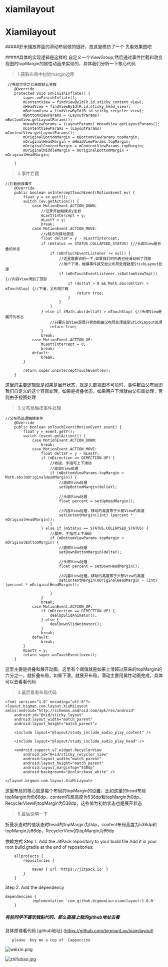 # xiamilayout
# Xiamilayout 

#####虾米播放界面的滑动布局做的很好，故这里模仿了一个
先看效果图吧


#####具体的实现逻辑是这样的
自定义一个ViewGroup,然后通过事件拦截和改变视图的topMargin的属性动画来实现的，具体我们分析一下核心代码

>1.获取布局中初始margin边距
````
 //布局完毕之后获取默认参数
    @Override
    protected void onFinishInflate() {
        super.onFinishInflate();
        mContentView = findViewById(R.id.sticky_content_view);
        mHeadView = findViewById(R.id.sticky_head_view);
        mBottomView = findViewById(R.id.sticky_recycler_view);
        mBottomViewParams = (LayoutParams) mBottomView.getLayoutParams();
        mHeadViewParams = (LayoutParams) mHeadView.getLayoutParams();
        mContentViewParams = (LayoutParams) mContentView.getLayoutParams();
        mOriginalBottomMargin = mBottomViewParams.topMargin;
        mOriginalHeadMargin = mHeadViewParams.topMargin;
        mOriginalContentMargin = mContentViewParams.topMargin;
        mOriginalMiddleMargin = mOriginalBottomMargin + mOriginalHeadMargin;

    }
````
>2.事件拦截
````
//拦截触摸事件
    @Override
    public boolean onInterceptTouchEvent(MotionEvent ev) {
        float y = ev.getY();
        switch (ev.getAction()) {
            case MotionEvent.ACTION_DOWN:
                //记录开始触摸点y坐标
                mLastYIntercept = y;
                mLastY = y;
                break;
            case MotionEvent.ACTION_MOVE:
                //y轴方向移动差值
                float deltaY = y - mLastYIntercept;
                if (mStatus == STATUS.COLLAPSED_STATUS) {//头部View是折叠的状态
                    if (mOnTouchEventListener != null) {
                        //这里需要说明一下,如果我们的列表已经滑动到了顶部
                        //用户下滑，触摸事件就交给父布局处理就是StickLayout处理
                        if (mOnTouchEventListener.isBottomViewTop()) {//内容View滑到了顶部
                            if (deltaY > 0 && Math.abs(deltaY) > mTouchSlop) {//下滑，父布局拦截
                                return true;
                            }
                        }
                    }
                } else if (Math.abs(deltaY) > mTouchSlop) {//头部View是展开的状态
                    //只要头部View是展开状态都由父布局处理就是StickLayout处理
                    return true;
                }
                break;
            case MotionEvent.ACTION_UP:
                mLastYIntercept = 0;
                break;
            default:
                break;
        }

        return super.onInterceptTouchEvent(ev);
    }
````
这里的主要逻辑就是如果是展开状态，就是头部视图不可见时，事件都由父布局即我们自定义的这个容器处理，如果是折叠状态，如果用户下滑就由父布局处理，否则由子视图处理
>3.父布局触摸事件处理
````
//父布局处理触摸事件
    @Override
    public boolean onTouchEvent(MotionEvent event) {
        float y = event.getY();
        switch (event.getAction()) {
            case MotionEvent.ACTION_DOWN:
                break;
            case MotionEvent.ACTION_MOVE:
                float deltaY = y - mLastY;
                if (mDirection == DIRECTION.UP) {
                    //收拢，手指可上下滑动
                    //底部View处理
                    if (mBottomViewParams.topMargin > Math.abs(mOriginalHeadMargin)) {
                        //底部View处理
                        setUpBottomMargin(deltaY);

                        //头部View处理
                        float percent = setUpHeadMargin();

                        //内容View处理，移动的高度等于头部View的高度
                        setContentMargin((int) (percent * mOriginalHeadMargin));
                    }
                } else if (mStatus == STATUS.COLLAPSED_STATUS) {
                    //展开，手指可上下滑动
                    if (mBottomViewParams.topMargin < mOriginalBottomMargin) {
                        //底部View处理
                        setDownBottomMargin(deltaY);

                        //头部View处理
                        float percent = setDownHeadMargin();

                        //内容View处理，移动的高度等于头部View的高度
                        setContentMargin(mOriginalHeadMargin - (int) (percent * mOriginalHeadMargin));

                    }
                }
                break;
            case MotionEvent.ACTION_UP:
                if (mDirection == DIRECTION.UP) {
                    dealUpSlidAnimator();
                } else {
                    dealDownSlidAnimator();
                }
                break;
            default:
                break;
        }
        mLastY = y;
        return super.onTouchEvent(event);
    }
````
这里主要是折叠和展开动画，这里有个阈值就是如果上滑超过原来的topMargin的六分之一，就折叠布局，如果下滑，就展开布局，滑动主要用属性动画完成，具体可以去看看代码


>4.最后看看布局代码
````
<?xml version="1.0" encoding="utf-8"?>
<layout.bigman.com.layout.XiaMiLayout xmlns:android="http://schemas.android.com/apk/res/android"
    android:id="@+id/sticky_layout"
    android:layout_width="match_parent"
    android:layout_height="match_parent">

    <include layout="@layout/study_include_audio_play_content" />

    <include layout="@layout/study_include_audio_play_head" />

    <android.support.v7.widget.RecyclerView
        android:id="@+id/sticky_recycler_view"
        android:layout_width="match_parent"
        android:layout_height="match_parent"
        android:layout_marginTop="538dp"
        android:background="@color/base_white" />

</layout.bigman.com.layout.XiaMiLayout>
````
这里布局的核心就是每个布局的topMargin的设置，比如这里的head布局topMargin为负66dp，content布局高度为538dp和topMargin为0dp，RecyclerView的topMargin为538dp，这些值为初始状态也是展开状态
>5.最后说明一下

折叠状态时的值状态时head的topMargin为0dp，content布局高度为538dp和topMargin为66dp，RecyclerView的topMargin为66dp



依赖方式
Step 1. Add the JitPack repository to your build file
Add it in your root build.gradle at the end of repositories:

````
	allprojects {
		repositories {
			...
			maven { url 'https://jitpack.io' }
		}
	}
````
Step 2. Add the dependency
````
dependencies {
	        implementation 'com.github.bigmanLau:xiamilayout:1.0.0'
	}
````


##### 有些同学不喜欢我贴代码，那么直接上我的github地址去看

具体原理看代码 
[github地址] (https://github.com/bigmanLau/xiamilayout)




       please  buy me a cup of  Cappuccino
![weixin.png](https://upload-images.jianshu.io/upload_images/12262980-bf63eba14451d236.png?imageMogr2/auto-orient/strip%7CimageView2/2/w/1240)

![zhifubao.jpg](https://upload-images.jianshu.io/upload_images/12262980-41391bb7afb9c1b5.jpg?imageMogr2/auto-orient/strip%7CimageView2/2/w/1240)
